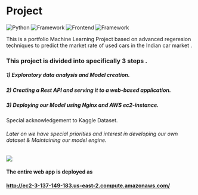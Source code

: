 
# Project
![Python](https://img.shields.io/badge/Python-3.8-blueviolet)
![Framework](https://img.shields.io/badge/Framework-Flask-red)
![Frontend](https://img.shields.io/badge/Frontend-HTML/CSS/JS-green)
![Framework](https://img.shields.io/badge/Framework-FastAPI-orange)


This is a portfolio Machine Learning Project based on advanced regeresion techniques to predict the market rate of used cars in the Indian car market .
### This project is divided into specifically 3 steps .
##### 1) Exploratory data analysis and Model creation.
##### 2) Creating a Rest API and serving it to a web-based application.
##### 3) Deploying our Model using Nginx and AWS ec2-instance.

Special acknowledgement to Kaggle Dataset.

###### Later on we have special priorities and interest in developing our own dataset & Maintaining our model engine.
![](car_gif.gif)
#### The entire web app is deployed as 

#### http://ec2-3-137-149-183.us-east-2.compute.amazonaws.com/
